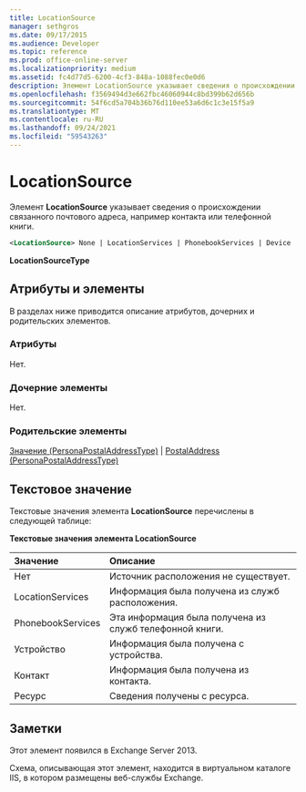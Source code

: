 ```yaml
---
title: LocationSource
manager: sethgros
ms.date: 09/17/2015
ms.audience: Developer
ms.topic: reference
ms.prod: office-online-server
ms.localizationpriority: medium
ms.assetid: fc4d77d5-6200-4cf3-848a-1088fec0e0d6
description: Элемент LocationSource указывает сведения о происхождении связанного почтового адреса, например контакта или телефонной книги.
ms.openlocfilehash: f3569494d3e662fbc46060944c8bd399b62d656b
ms.sourcegitcommit: 54f6cd5a704b36b76d110ee53a6d6c1c3e15f5a9
ms.translationtype: MT
ms.contentlocale: ru-RU
ms.lasthandoff: 09/24/2021
ms.locfileid: "59543263"
---
```

# <a name="locationsource"></a>LocationSource

Элемент **LocationSource** указывает сведения о происхождении связанного почтового адреса, например контакта или телефонной книги. 
  
```XML
<LocationSource> None | LocationServices | PhonebookServices | Device | Contact | Resource </LocationSource>
```

 **LocationSourceType**
## <a name="attributes-and-elements"></a>Атрибуты и элементы

В разделах ниже приводится описание атрибутов, дочерних и родительских элементов.
  
### <a name="attributes"></a>Атрибуты

Нет.
  
### <a name="child-elements"></a>Дочерние элементы

Нет.
  
### <a name="parent-elements"></a>Родительские элементы

[Значение (PersonaPostalAddressType)](value-personapostaladdresstype.md)  |  [PostalAddress (PersonaPostalAddressType)](postaladdress-personapostaladdresstype.md)
  
## <a name="text-value"></a>Текстовое значение

Текстовые значения элемента **LocationSource** перечислены в следующей таблице: 
  
**Текстовые значения элемента LocationSource**

|**Значение**|**Описание**|
|:-----|:-----|
|Нет  <br/> |Источник расположения не существует.  <br/> |
|LocationServices  <br/> |Информация была получена из служб расположения.  <br/> |
|PhonebookServices  <br/> |Эта информация была получена из служб телефонной книги.  <br/> |
|Устройство  <br/> |Информация была получена с устройства.  <br/> |
|Контакт  <br/> |Информация была получена из контакта.  <br/> |
|Ресурс  <br/> |Сведения получены с ресурса.  <br/> |
   
## <a name="remarks"></a>Заметки

Этот элемент появился в Exchange Server 2013.
  
Схема, описывающая этот элемент, находится в виртуальном каталоге IIS, в котором размещены веб-службы Exchange.
  

